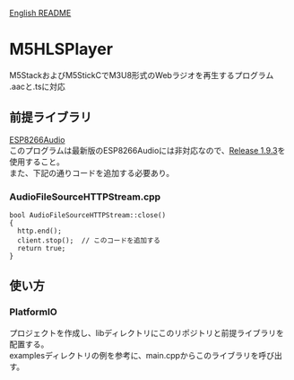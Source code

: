 [English README](./README.md)
# M5HLSPlayer  
M5StackおよびM5StickCでM3U8形式のWebラジオを再生するプログラム   
.aacと.tsに対応  

## 前提ライブラリ  
[ESP8266Audio](https://github.com/earlephilhower/ESP8266Audio)  
このプログラムは最新版のESP8266Audioには非対応なので、[Release 1.9.3](https://github.com/earlephilhower/ESP8266Audio/releases/tag/1.9.3)を使用すること。  
また、下記の通りコードを追加する必要あり。  

### AudioFileSourceHTTPStream.cpp  
```
bool AudioFileSourceHTTPStream::close()
{
  http.end();
  client.stop();  // このコードを追加する
  return true;
}
```

## 使い方  
### PlatformIO  
プロジェクトを作成し、libディレクトリにこのリポジトリと前提ライブラリを配置する。  
examplesディレクトリの例を参考に、main.cppからこのライブラリを呼び出す。  

